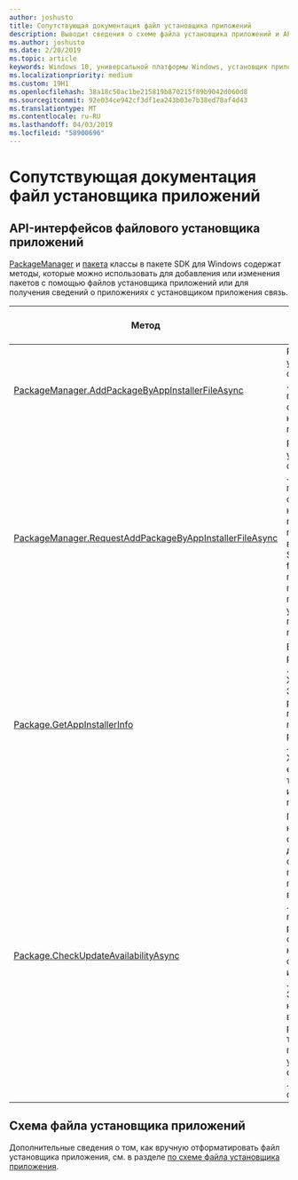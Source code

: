 ```yaml
---
author: joshusto
title: Сопутствующая документация файл установщика приложений
description: Выводит сведения о схеме файла установщика приложений и API-интерфейсы.
ms.author: joshusto
ms.date: 2/20/2019
ms.topic: article
keywords: Windows 10, универсальной платформы Windows, установщик приложения, AppInstaller, неопубликованные, API, XML, схемы
ms.localizationpriority: medium
ms.custom: 19H1
ms.openlocfilehash: 38a18c50ac1be215819b870215f89b9042d060d8
ms.sourcegitcommit: 92e034ce942cf3df1ea243b03e7b38ed78af4d43
ms.translationtype: MT
ms.contentlocale: ru-RU
ms.lasthandoff: 04/03/2019
ms.locfileid: "58900696"
---
```

# <a name="related-app-installer-file-documentation"></a>Сопутствующая документация файл установщика приложений

## <a name="app-installer-file-apis"></a>API-интерфейсов файлового установщика приложений

[PackageManager](https://docs.microsoft.com/uwp/api/windows.management.deployment.packagemanager) и [пакета](https://docs.microsoft.com/uwp/api/windows.applicationmodel.package) классы в пакете SDK для Windows содержат методы, которые можно использовать для добавления или изменения пакетов с помощью файлов установщика приложений или для получения сведений о приложениях с установщиком приложения связь.

|  Метод  |  Описание | Минимальный поддерживаемый выпуск |
|----------|--------------|-------------------|
|  [PackageManager.AddPackageByAppInstallerFileAsync](https://docs.microsoft.com/uwp/api/windows.management.deployment.packagemanager.addpackagebyappinstallerfileasync)  | Разрешает установку с файлом .appinstaller приложения одного или нескольких пакетов. | Windows 10 Fall Creators Update (версия 1709, сборка 16299)   |
|  [PackageManager.RequestAddPackageByAppInstallerFileAsync](https://docs.microsoft.com/uwp/api/windows.management.deployment.packagemanager.requestaddpackagebyappinstallerfileasync)  | Разрешает установку с файлом .appinstaller приложения одного или нескольких пакетов. Это приведет к выполнению SmartScreen filter и пользователя проверки перед установкой пакетов приложений. | Windows 10 Fall Creators Update (версия 1709, сборка 16299)       |
|  [Package.GetAppInstallerInfo](https://docs.microsoft.com/uwp/api/windows.applicationmodel.package.getappinstallerinfo)  | Возвращает расположение .appinstaller XML-файла. Это позволяет разработчикам приложений получить расположение .appinstaller XML-файла, если это требуется для их приложений. | Windows 10 версии 1809 (сборка 17763) |
|  [Package.CheckUpdateAvailabilityAsync](https://docs.microsoft.com/uwp/api/windows.applicationmodel.package.checkupdateavailabilityasync)  | Проверяет наличие обновлений для пакета основного приложения, перечисленные в файле .appinstaller. Он позволяет разработчику определить необходимость обновления из-за политики .appinstaller. Этот метод в настоящее время работает только для приложений, установленных с помощью .appinstaller файлов. | Windows 10 версии 1809 (сборка 17763) |

## <a name="app-installer-file-schema"></a>Схема файла установщика приложений

Дополнительные сведения о том, как вручную отформатировать файл установщика приложения, см. в разделе [по схеме файла установщика приложения](https://docs.microsoft.com/en-us/uwp/schemas/appinstallerschema/app-installer-file).
